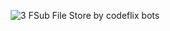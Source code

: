 <p align="center">
  <img src="https://envs.sh/mSn.jpg" alt="3 FSub File Store by codeflix bots">
</p>
<h2 align="center">

<p align="center">
